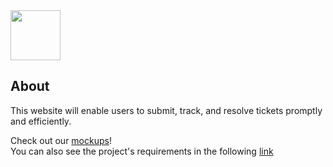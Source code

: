 <img src="https://user-images.githubusercontent.com/93844395/233081675-12e2b719-4c34-42b7-a52b-71633ee4c976.png" height="80">

## About
This website will enable users to submit, track, and resolve tickets promptly and efficiently. <br>

Check out our <a href="https://www.figma.com/file/uDBj08hPKx92RlbTRj0ScS/LTW---Ticket?node-id=0%3A1&t=4C9HZdWOnx5rpN5W-1">mockups</a>!
<br>You can also see the project's requirements in the following <a href="https://web.fe.up.pt/~arestivo/page/courses/ltw/project/">link</a>
